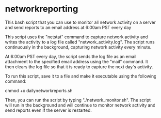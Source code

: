 # networkreporting
This bash script that you can use to monitor all network activity on a server and send reports to an email address at 6:00am PST every day

This script uses the "netstat" command to capture network activity and writes the activity to a log file called "network_activity.log". The script runs continuously in the background, capturing network activity every minute.

At 6:00am PST every day, the script sends the log file as an email attachment to the specified email address using the "mail" command. It then clears the log file so that it is ready to capture the next day's activity.

To run this script, save it to a file and make it executable using the following command:

chmod +x dailynetworkreports.sh

Then, you can run the script by typing "./network_monitor.sh". The script will run in the background and will continue to monitor network activity and send reports even if the server is restarted.
